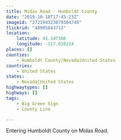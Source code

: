 ```yaml
---
title: Midas Road - Humboldt County
date: "2019-10-18T17:45:23Z"
imageid: "272194323079364749"
flickrid: "48995843713"
location:
    latitude: 41.147366
    longitude: -117.018224
places: []
counties:
    - Humboldt County|Nevada|United States
countries:
    - United States
states:
    - Nevada|United States
highwaytypes: []
highways: []
tags:
    - Big Green Sign
    - County Line

---
```

Entering Humboldt County on Midas Road.